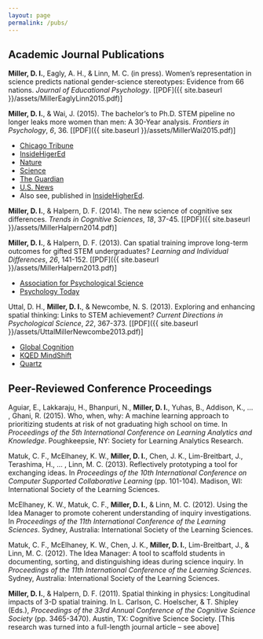 ```yaml
---
layout: page
permalink: /pubs/
---
```


## Academic Journal Publications

**Miller, D. I.**, Eagly, A. H., & Linn, M. C. (in press). Women’s representation in science predicts national
gender-science stereotypes: Evidence from 66 nations. _Journal of Educational Psychology_. [[PDF]({{ site.baseurl }}/assets/MillerEaglyLinn2015.pdf)]

**Miller, D. I.**, & Wai, J. (2015). The bachelor’s to Ph.D. STEM pipeline no longer leaks more women than
men: A 30-Year analysis. _Frontiers in Psychology_, _6_, 36. [[PDF]({{ site.baseurl }}/assets/MillerWai2015.pdf)]

* [Chicago Tribune](http://www.chicagotribune.com/bluesky/originals/chi-david-miller-northwestern-women-stem-bsi-20150217-story.html)
* [InsideHigerEd](https://www.insidehighered.com/news/2015/02/18/research-suggests-pipeline-science-talent-may-leak-men-and-women-same-rate)
* [Nature](http://www.nature.com/news/us-women-progress-to-phd-at-same-rate-as-men-1.16939)
* [Science](http://sciencecareers.sciencemag.org/career_magazine/previous_issues/articles/2015_02_24/caredit.a1500052)
* [The Guardian](http://www.theguardian.com/higher-education-network/2015/feb/19/dont-be-fooled-by-the-closing-gender-gap-in-science-phds)
* [U.S. News](http://www.usnews.com/news/stem-solutions/articles/2015/02/17/report-no-leaky-pipeline-for-women-in-stem)
* Also see, published in [InsideHigherEd](https://www.insidehighered.com/views/2015/03/03/essay-calls-ending-leaky-pipeline-metaphor-when-discussing-women-science).

**Miller, D. I.**, & Halpern, D. F. (2014). The new science of cognitive sex differences. _Trends in Cognitive
Sciences_, _18_, 37-45. [[PDF]({{ site.baseurl }}/assets/MillerHalpern2014.pdf)]

**Miller, D. I.**, & Halpern, D. F. (2013). Can spatial training improve long-term outcomes for gifted STEM
undergraduates? _Learning and Individual Differences_, _26_, 141-152. [[PDF]({{ site.baseurl }}/assets/MillerHalpern2013.pdf)]

* [Association for Psychological Science](http://www.psychologicalscience.org/index.php/convention/longitudinal-impacts-of-3-d-spatial-training-among-gifted-stem-undergraduates.html)
* [Psychology Today](https://www.psychologytoday.com/blog/finding-the-next-einstein/201105/is-spatial-intelligence-essential-innovation-and-can-we)

Uttal, D. H., **Miller, D. I.**, & Newcombe, N. S. (2013). Exploring and enhancing spatial thinking: Links to
STEM achievement? _Current Directions in Psychological Science_, _22_, 367-373. [[PDF]({{ site.baseurl }}/assets/UttalMillerNewcombe2013.pdf)]

* [Global Cognition](http://www.globalcognition.org/head-smart/building-spatial-thinking-improves-stem-success/)
* [KQED MindShift](http://blogs.kqed.org/mindshift/2013/07/why-we-need-to-value-spatial-creativity/)
* [Quartz](http://qz.com/151131/standardized-tests-discriminate-against-the-next-einsteins-and-teslas/)


## Peer-Reviewed Conference Proceedings

Aguiar, E., Lakkaraju, H., Bhanpuri, N., **Miller, D. I.**, Yuhas, B., Addison, K., … , Ghani, R. (2015). Who,
when, why: A machine learning approach to prioritizing students at risk of not graduating high
school on time. In _Proceedings of the 5th International Conference on Learning Analytics and Knowledge_.
Poughkeepsie, NY: Society for Learning Analytics Research.

Matuk, C. F., McElhaney, K. W., **Miller, D. I.**, Chen, J. K., Lim-Breitbart, J., Terashima, H., … , Linn, M. C.
(2013). Reflectively prototyping a tool for exchanging ideas. In _Proceedings of the 10th International
Conference on Computer Supported Collaborative Learning_ (pp. 101-104). Madison, WI: International
Society of the Learning Sciences.

McElhaney, K. W., Matuk, C. F., **Miller, D. I.**, & Linn, M. C. (2012). Using the Idea Manager to promote
coherent understanding of inquiry investigations. In _Proceedings of the 11th International Conference of
the Learning Sciences_. Sydney, Australia: International Society of the Learning Sciences.

Matuk, C. F., McElhaney, K. W., Chen, J. K., **Miller, D. I.**, Lim-Breitbart, J., & Linn, M. C. (2012). The Idea
Manager: A tool to scaffold students in documenting, sorting, and distinguishing ideas during science
inquiry. In _Proceedings of the 11th International Conference of the Learning Sciences_. Sydney, Australia:
International Society of the Learning Sciences.

**Miller, D. I.**, & Halpern, D. F. (2011). Spatial thinking in physics: Longitudinal impacts of 3-D spatial
training. In L. Carlson, C. Hoelscher, & T. Shipley (Eds.), _Proceedings of the 33rd Annual Conference of
the Cognitive Science Society_ (pp. 3465-3470). Austin, TX: Cognitive Science Society. [This research was
turned into a full-length journal article – see above]
